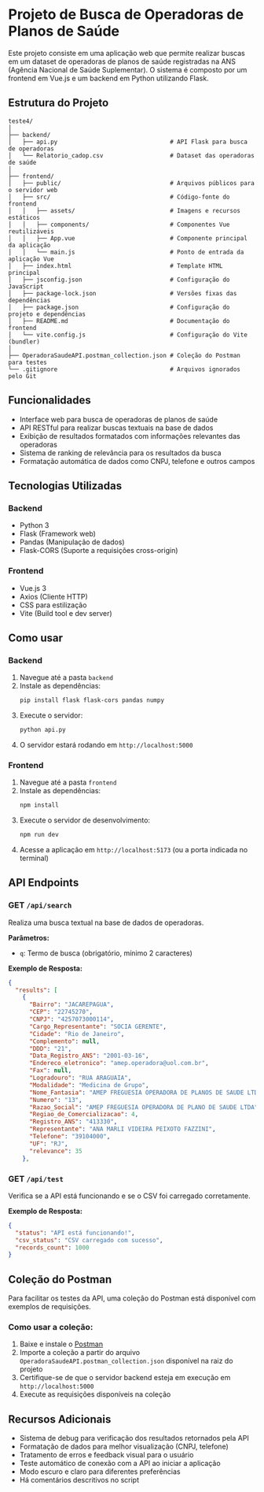 # Projeto de Busca de Operadoras de Planos de Saúde

Este projeto consiste em uma aplicação web que permite realizar buscas em um dataset de operadoras de planos de saúde registradas na ANS (Agência Nacional de Saúde Suplementar). O sistema é composto por um frontend em Vue.js e um backend em Python utilizando Flask.

## Estrutura do Projeto

```
teste4/
│
├── backend/
│   ├── api.py                                # API Flask para busca de operadoras
│   └── Relatorio_cadop.csv                   # Dataset das operadoras de saúde
│
├── frontend/
│   ├── public/                               # Arquivos públicos para o servidor web
│   ├── src/                                  # Código-fonte do frontend
│   │   ├── assets/                           # Imagens e recursos estáticos
│   │   ├── components/                       # Componentes Vue reutilizáveis
│   │   ├── App.vue                           # Componente principal da aplicação
│   │   └── main.js                           # Ponto de entrada da aplicação Vue
│   ├── index.html                            # Template HTML principal
│   ├── jsconfig.json                         # Configuração do JavaScript
│   ├── package-lock.json                     # Versões fixas das dependências
│   ├── package.json                          # Configuração do projeto e dependências
│   ├── README.md                             # Documentação do frontend
│   └── vite.config.js                        # Configuração do Vite (bundler)
│
├── OperadoraSaudeAPI.postman_collection.json # Coleção do Postman para testes
└── .gitignore                                # Arquivos ignorados pelo Git
```

## Funcionalidades

- Interface web para busca de operadoras de planos de saúde
- API RESTful para realizar buscas textuais na base de dados
- Exibição de resultados formatados com informações relevantes das operadoras
- Sistema de ranking de relevância para os resultados da busca
- Formatação automática de dados como CNPJ, telefone e outros campos

## Tecnologias Utilizadas

### Backend
* Python 3
* Flask (Framework web)
* Pandas (Manipulação de dados)
* Flask-CORS (Suporte a requisições cross-origin)

### Frontend
* Vue.js 3
* Axios (Cliente HTTP)
* CSS para estilização
* Vite (Build tool e dev server)

## Como usar

### Backend

1. Navegue até a pasta `backend`
2. Instale as dependências:
   ```bash
   pip install flask flask-cors pandas numpy
   ```
3. Execute o servidor:
   ```bash
   python api.py
   ```
4. O servidor estará rodando em `http://localhost:5000`

### Frontend

1. Navegue até a pasta `frontend`
2. Instale as dependências:
   ```bash
   npm install
   ```
3. Execute o servidor de desenvolvimento:
   ```bash
   npm run dev
   ```
4. Acesse a aplicação em `http://localhost:5173` (ou a porta indicada no terminal)

## API Endpoints

### GET `/api/search`
Realiza uma busca textual na base de dados de operadoras.

**Parâmetros:**
* `q`: Termo de busca (obrigatório, mínimo 2 caracteres)

**Exemplo de Resposta:**
```json
{
  "results": [
    {
      "Bairro": "JACAREPAGUA",
      "CEP": "22745270",
      "CNPJ": "4257073000114",
      "Cargo_Representante": "SOCIA GERENTE",
      "Cidade": "Rio de Janeiro",
      "Complemento": null,
      "DDD": "21",
      "Data_Registro_ANS": "2001-03-16",
      "Endereco_eletronico": "amep.operadora@uol.com.br",
      "Fax": null,
      "Logradouro": "RUA ARAGUAIA",
      "Modalidade": "Medicina de Grupo",
      "Nome_Fantasia": "AMEP FREGUESIA OPERADORA DE PLANOS DE SAUDE LTDA",
      "Numero": "13",
      "Razao_Social": "AMEP FREGUESIA OPERADORA DE PLANO DE SAUDE LTDA",
      "Regiao_de_Comercializacao": 4,
      "Registro_ANS": "413330",
      "Representante": "ANA MARLI VIDEIRA PEIXOTO FAZZINI",
      "Telefone": "39104000",
      "UF": "RJ",
      "relevance": 35
    },
```

### GET `/api/test`
Verifica se a API está funcionando e se o CSV foi carregado corretamente.

**Exemplo de Resposta:**
```json
{
  "status": "API está funcionando!",
  "csv_status": "CSV carregado com sucesso",
  "records_count": 1000
}
```

## Coleção do Postman
Para facilitar os testes da API, uma coleção do Postman está disponível com exemplos de requisições.

### Como usar a coleção:
1. Baixe e instale o [Postman](https://www.postman.com/downloads/)
2. Importe a coleção a partir do arquivo `OperadoraSaudeAPI.postman_collection.json` disponível na raiz do projeto
3. Certifique-se de que o servidor backend esteja em execução em `http://localhost:5000`
4. Execute as requisições disponíveis na coleção

## Recursos Adicionais

* Sistema de debug para verificação dos resultados retornados pela API
* Formatação de dados para melhor visualização (CNPJ, telefone)
* Tratamento de erros e feedback visual para o usuário
* Teste automático de conexão com a API ao iniciar a aplicação
* Modo escuro e claro para diferentes preferências
* Há comentários descritivos no script
